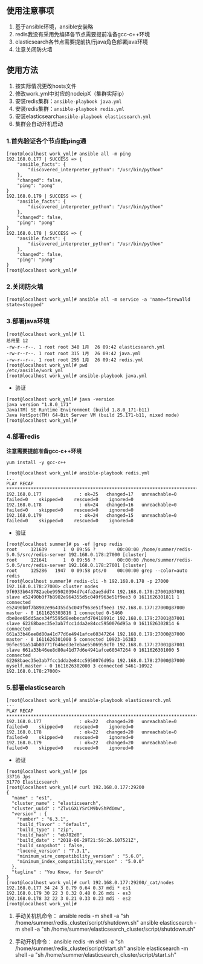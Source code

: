 ## 使用注意事项

1. 基于ansible环境，ansible安装略
2. redis我没有采用免编译各节点需要提前准备gcc-c++环境
3. elasticsearch各节点需要提前执行java角色部署java环境
4. 注意关闭防火墙

## 使用方法
1. 按实际情况更改hosts文件
2. 修改work_yml中对应的nodeipX（集群实际ip）
3. 安装redis集群：`ansible-playbook java.yml`
4. 安装redis集群：`ansible-playbook redis.yml`
5. 安装elasticsearch`ansible-playbook elasticsearch.yml`
6. 集群会自动开机启动
   


### 1.首先验证各个节点能ping通
```shell
[root@localhost work_yml]# ansible all -m ping 
192.168.0.177 | SUCCESS => {
    "ansible_facts": {
        "discovered_interpreter_python": "/usr/bin/python"
    }, 
    "changed": false, 
    "ping": "pong"
}
192.168.0.179 | SUCCESS => {
    "ansible_facts": {
        "discovered_interpreter_python": "/usr/bin/python"
    }, 
    "changed": false, 
    "ping": "pong"
}
192.168.0.178 | SUCCESS => {
    "ansible_facts": {
        "discovered_interpreter_python": "/usr/bin/python"
    }, 
    "changed": false, 
    "ping": "pong"
}
[root@localhost work_yml]# 
```

### 2.关闭防火墙
```shell
[root@localhost work_yml]# ansible all -m service -a 'name=firewalld state=stopped'
```

### 3.部署java环境
```shell
[root@localhost work_yml]# ll
总用量 12
-rw-r--r--. 1 root root 340 1月  26 09:42 elasticsearch.yml
-rw-r--r--. 1 root root 315 1月  26 09:42 java.yml
-rw-r--r--. 1 root root 295 1月  26 09:42 redis.yml
[root@localhost work_yml]# pwd
/etc/ansible/work_yml
[root@localhost work_yml]# ansible-playbook java.yml 
```

- 验证
  
```shell
[root@localhost work_yml]# java -version
java version "1.8.0_171"
Java(TM) SE Runtime Environment (build 1.8.0_171-b11)
Java HotSpot(TM) 64-Bit Server VM (build 25.171-b11, mixed mode)
[root@localhost work_yml]# 
```

### 4.部署redis

**注意需要提前准备gcc-c++环境**

`yum install -y gcc-c++`

```shell
[root@localhost work_yml]# ansible-playbook redis.yml
...
PLAY RECAP ******************************************************************************************************************************************************************************************************
192.168.0.177              : ok=25   changed=17   unreachable=0    failed=0    skipped=0    rescued=0    ignored=0   
192.168.0.178              : ok=24   changed=16   unreachable=0    failed=0    skipped=0    rescued=0    ignored=0   
192.168.0.179              : ok=24   changed=15   unreachable=0    failed=0    skipped=0    rescued=0    ignored=0   
```

- 验证

```shell
[root@localhost summer]# ps -ef |grep redis
root     121639      1  0 09:56 ?        00:00:00 /home/summer/redis-5.0.5/src/redis-server 192.168.0.178:27000 [cluster]
root     121641      1  0 09:56 ?        00:00:00 /home/summer/redis-5.0.5/src/redis-server 192.168.0.178:27001 [cluster]
root     125286   1947  0 09:58 pts/0    00:00:00 grep --color=auto redis
[root@localhost summer]# redis-cli -h 192.168.0.178 -p 27000
192.168.0.178:27000> cluster nodes
9f6933b649782aebe995020394d7c4fa2ae5dd74 192.168.0.178:27001@37001 slave e52490b0f7b8902e964355d5c049f963e51f9ee3 0 1611626301811 1 connected
e52490b0f7b8902e964355d5c049f963e51f9ee3 192.168.0.177:27000@37000 master - 0 1611626303816 1 connected 0-5460
dbe8ee65dd5ace34f5595d8eebecafd70418991c 192.168.0.179:27001@37001 slave 62268baec35e3ab7fcc1dda2e84cc5950076d95a 0 1611626302814 6 connected
661a33b46ee8d80a41d77d6e4941afce60347264 192.168.0.179:27000@37000 master - 0 1611626301000 5 connected 10923-16383
96fec91a514b80771f646ed3e7ebae5506959cf0 192.168.0.177:27001@37001 slave 661a33b46ee8d80a41d77d6e4941afce60347264 0 1611626301000 5 connected
62268baec35e3ab7fcc1dda2e84cc5950076d95a 192.168.0.178:27000@37000 myself,master - 0 1611626302000 3 connected 5461-10922
192.168.0.178:27000> 
```
### 5.部署elasticsearch
```shell
[root@localhost work_yml]# ansible-playbook elasticsearch.yml
···
PLAY RECAP ******************************************************************************************************************************************************************************************************
192.168.0.177              : ok=22   changed=20   unreachable=0    failed=0    skipped=0    rescued=0    ignored=0   
192.168.0.178              : ok=22   changed=20   unreachable=0    failed=0    skipped=0    rescued=0    ignored=0   
192.168.0.179              : ok=22   changed=20   unreachable=0    failed=0    skipped=0    rescued=0    ignored=0   
```

- 验证

```shell
[root@localhost work_yml]# jps
33716 Jps
31770 Elasticsearch
[root@localhost work_yml]# curl 192.168.0.177:29200
{
  "name" : "es1",
  "cluster_name" : "elasticsearch",
  "cluster_uuid" : "ZlwLGXLYSrCM9bvShPdOmw",
  "version" : {
    "number" : "6.3.1",
    "build_flavor" : "default",
    "build_type" : "zip",
    "build_hash" : "eb782d0",
    "build_date" : "2018-06-29T21:59:26.107521Z",
    "build_snapshot" : false,
    "lucene_version" : "7.3.1",
    "minimum_wire_compatibility_version" : "5.6.0",
    "minimum_index_compatibility_version" : "5.0.0"
  },
  "tagline" : "You Know, for Search"
}
[root@localhost work_yml]# curl 192.168.0.177:29200/_cat/nodes
192.168.0.177 34 24 3 0.79 0.64 0.37 mdi * es1
192.168.0.179 30 22 3 0.32 0.48 0.26 mdi - es3
192.168.0.178 32 22 3 0.21 0.33 0.23 mdi - es2
[root@localhost work_yml]# 
```

1. 手动关机机命令：
   ansible redis -m shell -a "sh /home/summer/redis_cluster/script/shutdown.sh"
   ansible elasticsearch -m shell -a "sh /home/summer/elasticsearch_cluster/script/shutdown.sh"

2. 手动开机命令：
   ansible redis -m shell -a "sh /home/summer/redis_cluster/script/start.sh"
   ansible elasticsearch -m shell -a "sh /home/summer/elasticsearch_cluster/script/start.sh"

